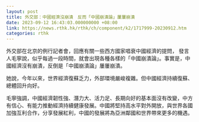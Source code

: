 ```yaml
---
layout: post
title: 外交部：中國經濟沒崩潰　反而「中國崩潰論」屢屢崩潰
date: 2023-09-12 16:43:03.000000000 +08:00
link: https://news.rthk.hk/rthk/ch/component/k2/1717999-20230912.htm
categories: rthk
---
```


外交部在北京的例行記者會，回應有關一些西方國家唱衰中國經濟的提問， 發言人毛寧說，似乎每過一段時間，就會出現各種各樣的「中國崩潰論」。事實是，中國經濟沒有崩潰，反倒是「中國崩潰論」屢屢崩潰。

她說，今年以來，世界經濟復蘇乏力，外部環境嚴峻複雜。但中國經濟持續復蘇、總體回升向好。

毛寧強調，中國經濟韌性強、潛力大、活力足、長期向好的基本面沒有改變，中方有信心、有能力推動經濟持續健康發展。中國將堅持高水平對外開放，與世界各國加強互利合作，分享發展紅利，中國的發展將為亞洲鄰國和世界帶來更多的機遇。
